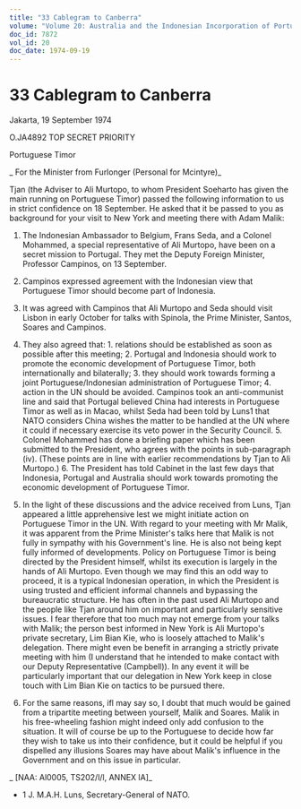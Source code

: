 ```yaml
---
title: "33 Cablegram to Canberra"
volume: "Volume 20: Australia and the Indonesian Incorporation of Portuguese Timor, 1974-1976"
doc_id: 7872
vol_id: 20
doc_date: 1974-09-19
---
```


# 33 Cablegram to Canberra

Jakarta, 19 September 1974

O.JA4892 TOP SECRET PRIORITY

Portuguese Timor

_ For the Minister from Furlonger (Personal for Mcintyre)_

Tjan (the Adviser to Ali Murtopo, to whom President Soeharto has given the main running on Portuguese Timor) passed the following information to us in strict confidence on 18 September. He asked that it be passed to you as background for your visit to New York and meeting there with Adam Malik:

  1. The Indonesian Ambassador to Belgium, Frans Seda, and a Colonel Mohammed, a special representative of Ali Murtopo, have been on a secret mission to Portugal. They met the Deputy Foreign Minister, Professor Campinos, on 13 September.
  2. Campinos expressed agreement with the Indonesian view that Portuguese Timor should become part of Indonesia.
  3. It was agreed with Campinos that Ali Murtopo and Seda should visit Lisbon in early October for talks with Spinola, the Prime Minister, Santos, Soares and Campinos.
  4. They also agreed that:
    1. relations should be established as soon as possible after this meeting;
    2. Portugal and Indonesia should work to promote the economic development of Portuguese Timor, both internationally and bilaterally;
    3. they should work towards forming a joint Portuguese/Indonesian administration of Portuguese Timor;
    4. action in the UN should be avoided. Campinos took an anti-communist line and said that Portugal believed China had interests in Portuguese Timor as well as in Macao, whilst Seda had been told by Luns1 that NATO considers China wishes the matter to be handled at the UN where it could if necessary exercise its veto power in the Security Council.
    5. Colonel Mohammed has done a briefing paper which has been submitted to the President, who agrees with the points in sub-paragraph (iv). (These points are in line with earlier recommendations by Tjan to Ali Murtopo.)
    6. The President has told Cabinet in the last few days that Indonesia, Portugal and Australia should work towards promoting the economic development of Portuguese Timor.


  2. In the light of these discussions and the advice received from Luns, Tjan appeared a little apprehensive lest we might initiate action on Portuguese Timor in the UN. With regard to your meeting with Mr Malik, it was apparent from the Prime Minister's talks here that Malik is not fully in sympathy with his Government's line. He is also not being kept fully informed of developments. Policy on Portuguese Timor is being directed by the President himself, whilst its execution is largely in the hands of Ali Murtopo. Even though we may find this an odd way to proceed, it is a typical Indonesian operation, in which the President is using trusted and efficient informal channels and bypassing the bureaucratic structure. He has often in the past used Ali Murtopo and the people like Tjan around him on important and particularly sensitive issues. I fear therefore that too much may not emerge from your talks with Malik; the person best informed in New York is Ali Murtopo's private secretary, Lim Bian Kie, who is loosely attached to Malik's delegation. There might even be benefit in arranging a strictly private meeting with him (I understand that he intended to make contact with our Deputy Representative (Campbell)). In any event it will be particularly important that our delegation in New York keep in close touch with Lim Bian Kie on tactics to be pursued there.
  3. For the same reasons, ifl may say so, I doubt that much would be gained from a tripartite meeting between yourself, Malik and Soares. Malik in his free-wheeling fashion might indeed only add confusion to the situation. It will of course be up to the Portuguese to decide how far they wish to take us into their confidence, but it could be helpful if you dispelled any illusions Soares may have about Malik's influence in the Government and on this issue in particular.



_ [NAA: Al0005, TS202/l/l, ANNEX lA]_

  * 1 J. M.A.H. Luns, Secretary-General of NATO.


